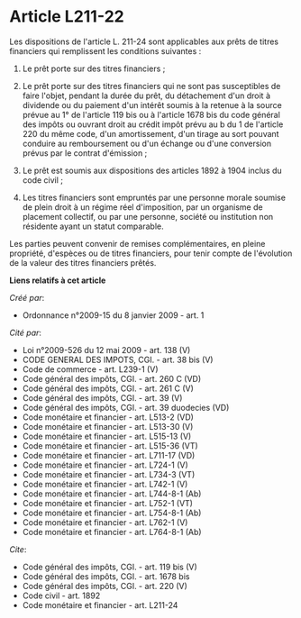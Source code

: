 # Article L211-22

Les dispositions de l'article L. 211-24 sont applicables aux prêts de titres financiers qui remplissent les conditions
suivantes : 

1. Le prêt porte sur des titres financiers ; 

2. Le prêt porte sur des titres financiers qui ne sont pas susceptibles de faire l'objet, pendant la durée du prêt, du
détachement d'un droit à dividende ou du paiement d'un intérêt soumis à la retenue à la source prévue au 1° de l'article 119
bis ou à l'article 1678 bis du code général des impôts ou ouvrant droit au crédit impôt prévu au b du 1 de l'article 220 du
même code, d'un amortissement, d'un tirage au sort pouvant conduire au remboursement ou d'un échange ou d'une conversion
prévus par le contrat d'émission ; 

3. Le prêt est soumis aux dispositions des articles 1892 à 1904 inclus du code civil ; 

4. Les titres financiers sont empruntés par une personne morale soumise de plein droit à un régime réel d'imposition, par un
organisme de placement collectif, ou par une personne, société ou institution non résidente ayant un statut comparable. 

Les parties peuvent convenir de remises complémentaires, en pleine propriété, d'espèces ou de titres financiers, pour tenir
compte de l'évolution de la valeur des titres financiers prêtés.

**Liens relatifs à cet article**

_Créé par_:

  - Ordonnance n°2009-15 du 8 janvier 2009 - art. 1

_Cité par_:

  - Loi n°2009-526 du 12 mai 2009 - art. 138 (V)
  - CODE GENERAL DES IMPOTS, CGI. - art. 38 bis (V)
  - Code de commerce - art. L239-1 (V)
  - Code général des impôts, CGI. - art. 260 C (VD)
  - Code général des impôts, CGI. - art. 261 C (V)
  - Code général des impôts, CGI. - art. 39 (V)
  - Code général des impôts, CGI. - art. 39 duodecies (VD)
  - Code monétaire et financier - art. L513-2 (VD)
  - Code monétaire et financier - art. L513-30 (V)
  - Code monétaire et financier - art. L515-13 (V)
  - Code monétaire et financier - art. L515-36 (VT)
  - Code monétaire et financier - art. L711-17 (VD)
  - Code monétaire et financier - art. L724-1 (V)
  - Code monétaire et financier - art. L734-3 (VT)
  - Code monétaire et financier - art. L742-1 (V)
  - Code monétaire et financier - art. L744-8-1 (Ab)
  - Code monétaire et financier - art. L752-1 (VT)
  - Code monétaire et financier - art. L754-8-1 (Ab)
  - Code monétaire et financier - art. L762-1 (V)
  - Code monétaire et financier - art. L764-8-1 (Ab)

_Cite_:

  - Code général des impôts, CGI. - art. 119 bis (V)
  - Code général des impôts, CGI. - art. 1678 bis
  - Code général des impôts, CGI. - art. 220 (V)
  - Code civil - art. 1892
  - Code monétaire et financier - art. L211-24
